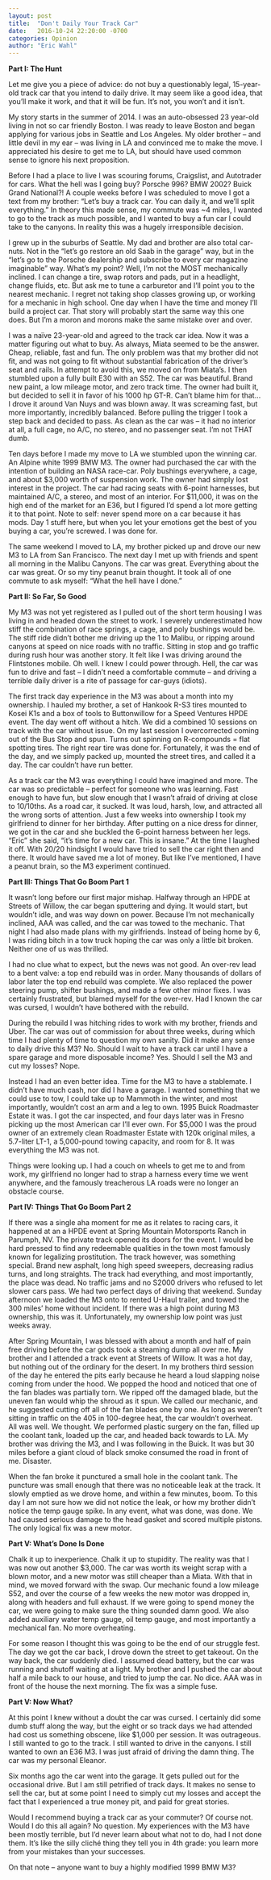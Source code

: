 ```yaml
---
layout: post
title:  "Don't Daily Your Track Car"
date:   2016-10-24 22:20:00 -0700
categories: Opinion
author: "Eric Wahl"
---
```

**Part I: The Hunt**


Let me give you a piece of advice: do not buy a questionably legal, 15-year-old track car that you intend to daily drive. It may seem like a good idea, that you’ll make it work, and that it will be fun. It’s not, you won’t and it isn’t.


My story starts in the summer of 2014. I was an auto-obsessed 23 year-old living in not so car friendly Boston. I was ready to leave Boston and began applying for various jobs in Seattle and Los Angeles. My older brother – and little devil in my ear – was living in LA and convinced me to make the move. I appreciated his desire to get me to LA, but should have used common sense to ignore his next proposition.


Before I had a place to live I was scouring forums, Craigslist, and Autotrader for cars. What the hell was I going buy? Porsche 996? BMW 2002? Buick Grand National?! A couple weeks before I was scheduled to move I got a text from my brother: “Let’s buy a track car. You can daily it, and we’ll split everything.” In theory this made sense, my commute was ~4 miles, I wanted to go to the track as much possible, and I wanted to buy a fun car I could take to the canyons. In reality this was a hugely irresponsible decision.


I grew up in the suburbs of Seattle. My dad and brother are also total car-nuts. Not in the “let’s go restore an old Saab in the garage” way, but in the “let’s go to the Porsche dealership and subscribe to every car magazine imaginable” way. What’s my point? Well, I’m not the MOST mechanically inclined. I can change a tire, swap rotors and pads, put in a headlight, change fluids, etc. But ask me to tune a carburetor and I’ll point you to the nearest mechanic. I regret not taking shop classes growing up, or working for a mechanic in high school. One day when I have the time and money I’ll build a project car. That story will probably start the same way this one does. But I’m a moron and morons make the same mistake over and over.


I was a naïve 23-year-old and agreed to the track car idea. Now it was a matter figuring out what to buy. As always, Miata seemed to be the answer. Cheap, reliable, fast and fun. The only problem was that my brother did not fit, and was not going to fit without substantial fabrication of the driver’s seat and rails. In attempt to avoid this, we moved on from Miata’s. I then stumbled upon a fully built E30 with an S52. The car was beautiful. Brand new paint, a low mileage motor, and zero track time. The owner had built it, but decided to sell it in favor of his 1000 hp GT-R. Can’t blame him for that… I drove it around Van Nuys and was blown away. It was screaming fast, but more importantly, incredibly balanced. Before pulling the trigger I took a step back and decided to pass. As clean as the car was – it had no interior at all, a full cage, no A/C, no stereo, and no passenger seat. I’m not THAT dumb.


Ten days before I made my move to LA we stumbled upon the winning car. An Alpine white 1999 BMW M3. The owner had purchased the car with the intention of building an NASA race-car. Poly bushings everywhere, a cage, and about $3,000 worth of suspension work. The owner had simply lost interest in the project. The car had racing seats with 6-point harnesses, but maintained A/C, a stereo, and most of an interior. For $11,000, it was on the high end of the market for an E36, but I figured I’d spend a lot more getting it to that point. Note to self: never spend more on a car because it has mods. Day 1 stuff here, but when you let your emotions get the best of you buying a car, you’re screwed. I was done for.


The same weekend I moved to LA, my brother picked up and drove our new M3 to LA from San Francisco. The next day I met up with friends and spent all morning in the Malibu Canyons. The car was great. Everything about the car was great. Or so my tiny peanut brain thought. It took all of one commute to ask myself: “What the hell have I done.”


**Part II: So Far, So Good**


My M3 was not yet registered as I pulled out of the short term housing I was living in and headed down the street to work. I severely underestimated how stiff the combination of race springs, a cage, and poly bushings would be. The stiff ride didn’t bother me driving up the 1 to Malibu, or ripping around canyons at speed on nice roads with no traffic. Sitting in stop and go traffic during rush hour was another story. It felt like I was driving around the Flintstones mobile. Oh well. I knew I could power through. Hell, the car was fun to drive and fast – I didn’t need a comfortable commute – and driving a terrible daily driver is a rite of passage for car-guys (idiots).


The first track day experience in the M3 was about a month into my ownership. I hauled my brother, a set of Hankook R-S3 tires mounted to Kosei K1s and a box of tools to Buttonwillow for a Speed Ventures HPDE event. The day went off without a hitch. We did a combined 10 sessions on track with the car without issue. On my last session I overcorrected coming out of the Bus Stop and spun. Turns out spinning on R-compounds = flat spotting tires. The right rear tire was done for. Fortunately, it was the end of the day, and we simply packed up, mounted the street tires, and called it a day. The car couldn’t have run better.


As a track car the M3 was everything I could have imagined and more. The car was so predictable – perfect for someone who was learning. Fast enough to have fun, but slow enough that I wasn’t afraid of driving at close to 10/10ths. As a road car, it sucked. It was loud, harsh, low, and attracted all the wrong sorts of attention. Just a few weeks into ownership I took my girlfriend to dinner for her birthday. After putting on a nice dress for dinner, we got in the car and she buckled the 6-point harness between her legs. “Eric” she said, “it’s time for a new car. This is insane.” At the time I laughed it off. With 20/20 hindsight I would have tried to sell the car right then and there. It would have saved me a lot of money. But like I’ve mentioned, I have a peanut brain, so the M3 experiment continued.




**Part III: Things That Go Boom Part 1**


It wasn’t long before our first major mishap. Halfway through an HPDE at Streets of Willow, the car began sputtering and dying. It would start, but wouldn’t idle, and was way down on power. Because I’m not mechanically inclined, AAA was called, and the car was towed to the mechanic. That night I had also made plans with my girlfriends. Instead of being home by 6, I was riding bitch in a tow truck hoping the car was only a little bit broken. Neither one of us was thrilled.


I had no clue what to expect, but the news was not good. An over-rev lead to a bent valve: a top end rebuild was in order. Many thousands of dollars of labor later the top end rebuild was complete. We also replaced the power steering pump, shifter bushings, and made a few other minor fixes. I was certainly frustrated, but blamed myself for the over-rev. Had I known the car was cursed, I wouldn’t have bothered with the rebuild.


During the rebuild I was hitching rides to work with my brother, friends and Uber. The car was out of commission for about three weeks, during which time I had plenty of time to question my own sanity. Did it make any sense to daily drive this M3? No. Should I wait to have a track car until I have a spare garage and more disposable income? Yes. Should I sell the M3 and cut my losses? Nope.


Instead I had an even better idea. Time for the M3 to have a stablemate. I didn’t have much cash, nor did I have a garage. I wanted something that we could use to tow, I could take up to Mammoth in the winter, and most importantly, wouldn’t cost an arm and a leg to own. 1995 Buick Roadmaster Estate it was. I got the car inspected, and four days later was in Fresno picking up the most American car I’ll ever own. For $5,000 I was the proud owner of an extremely clean Roadmaster Estate with 120k original miles, a 5.7-liter LT-1, a 5,000-pound towing capacity, and room for 8. It was everything the M3 was not.


Things were looking up. I had a couch on wheels to get me to and from work, my girlfriend no longer had to strap a harness every time we went anywhere, and the famously treacherous LA roads were no longer an obstacle course.


**Part IV: Things That Go Boom Part 2**


If there was a single aha moment for me as it relates to racing cars, it happened at an a HPDE event at Spring Mountain Motorsports Ranch in Parumph, NV. The private track opened its doors for the event. I would be hard pressed to find any redeemable qualities in the town most famously known for legalizing prostitution. The track however, was something special. Brand new asphalt, long high speed sweepers, decreasing radius turns, and long straights. The track had everything, and most importantly, the place was dead. No traffic jams and no S2000 drivers who refused to let slower cars pass. We had two perfect days of driving that weekend. Sunday afternoon we loaded the M3 onto to rented U-Haul trailer, and towed the 300 miles’ home without incident. If there was a high point during M3 ownership, this was it. Unfortunately, my ownership low point was just weeks away.


After Spring Mountain, I was blessed with about a month and half of pain free driving before the car gods took a steaming dump all over me. My brother and I attended a track event at Streets of Willow. It was a hot day, but nothing out of the ordinary for the desert. In my brothers third session of the day he entered the pits early because he heard a loud slapping noise coming from under the hood. We popped the hood and noticed that one of the fan blades was partially torn. We ripped off the damaged blade, but the uneven fan would whip the shroud as it spun.  We called our mechanic, and he suggested cutting off all of the fan blades one by one. As long as weren’t sitting in traffic on the 405 in 100-degree heat, the car wouldn’t overheat. All was well. We thought. We performed plastic surgery on the fan, filled up the coolant tank, loaded up the car, and headed back towards to LA. My brother was driving the M3, and I was following in the Buick. It was but 30 miles before a giant cloud of black smoke consumed the road in front of me. Disaster.


When the fan broke it punctured a small hole in the coolant tank. The puncture was small enough that there was no noticeable leak at the track. It slowly emptied as we drove home, and within a few minutes, boom. To this day I am not sure how we did not notice the leak, or how my brother didn’t notice the temp gauge spike. In any event, what was done, was done. We had caused serious damage to the head gasket and scored multiple pistons. The only logical fix was a new motor.


**Part V: What’s Done Is Done**


Chalk it up to inexperience. Chalk it up to stupidity. The reality was that I was now out another $3,000. The car was worth its weight scrap with a blown motor, and a new motor was still cheaper than a Miata. With that in mind, we moved forward with the swap. Our mechanic found a low mileage S52, and over the course of a few weeks the new motor was dropped in, along with headers and full exhaust. If we were going to spend money the car, we were going to make sure the thing sounded damn good. We also added auxiliary water temp gauge, oil temp gauge, and most importantly a mechanical fan. No more overheating.


For some reason I thought this was going to be the end of our struggle fest. The day we got the car back, I drove down the street to get takeout. On the way back, the car suddenly died. I assumed dead battery, but the car was running and shutoff waiting at a light. My brother and I pushed the car about half a mile back to our house, and tried to jump the car. No dice. AAA was in front of the house the next morning. The fix was a simple fuse.


**Part V: Now What?**


At this point I knew without a doubt the car was cursed. I certainly did some dumb stuff along the way, but the eight or so track days we had attended had cost us something obscene, like $1,000 per session. It was outrageous. I still wanted to go to the track. I still wanted to drive in the canyons. I still wanted to own an E36 M3. I was just afraid of driving the damn thing. The car was my personal Eleanor.


Six months ago the car went into the garage. It gets pulled out for the occasional drive. But I am still petrified of track days. It makes no sense to sell the car, but at some point I need to simply cut my losses and accept the fact that I experienced a true money pit, and paid for great stories.


Would I recommend buying a track car as your commuter? Of course not. Would I do this all again? No question. My experiences with the M3 have been mostly terrible, but I’d never learn about what not to do, had I not done them. It’s like the silly cliché thing they tell you in 4th grade: you learn more from your mistakes than your successes.


On that note – anyone want to buy a highly modified 1999 BMW M3?




